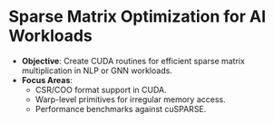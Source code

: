 # Sparse Matrix Optimization for AI Workloads

- **Objective**: Create CUDA routines for efficient sparse matrix multiplication in NLP or GNN workloads.
- **Focus Areas**:
  - CSR/COO format support in CUDA.
  - Warp-level primitives for irregular memory access.
  - Performance benchmarks against cuSPARSE.